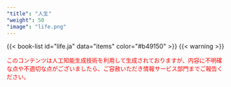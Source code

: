 ```yaml
---
"title": "人生"
"weight": 50
"image": "life.png"
---
```


{{< book-list id="life.ja" data="items" color="#b49150" >}}
{{< warning >}}
<p>
   <font color="red" size="2pt">このコンテンツは人工知能生成技術を利用して生成されておりますが、内容に不明確な点や不適切な点がございましたら、ご容赦いただき情報サービス部門までご報告ください。</font>
</p>

